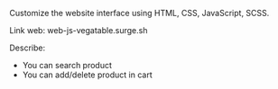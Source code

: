Customize the website interface using HTML, CSS, JavaScript, SCSS.

Link web: web-js-vegatable.surge.sh

Describe:
- You can search product
- You can add/delete product in cart
